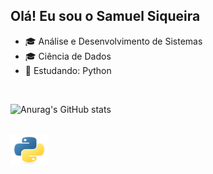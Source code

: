 ## Olá! Eu sou o Samuel Siqueira 

- 🎓 Análise e Desenvolvimento de Sistemas<br>
- 🎓 Ciência de Dados<br>
- 🌱 Estudando: Python
<br>

![Anurag's GitHub stats](https://github-readme-stats.vercel.app/api?username=samuel-gaudencio&show_icons=true&theme=tokyonight)
<div style="display: inline_block"><br>
  <img align="center" alt="Samuel-Python" height="50" width="60" src="https://raw.githubusercontent.com/devicons/devicon/master/icons/python/python-original.svg">

